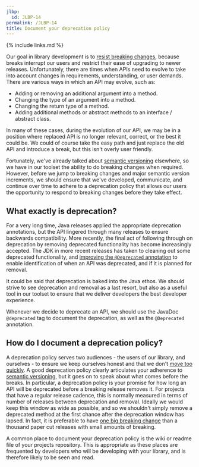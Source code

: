 ```yaml
---
jlbp:
  id: JLBP-14
permalink: /JLBP-14
title: Document your deprecation policy
---
```


{% include links.md %}

Our goal in library development is to [resist breaking changes](/JLBP-6), because breaks interrupt our users and restrict their ease of upgrading to newer releases. Unfortunately, there are times when APIs need to evolve to take into account changes in requirements, understanding, or user demands. There are various ways in which an API may evolve, such as:

* Adding or removing an additional argument into a method.
* Changing the type of an argument into a method.
* Changing the return type of a method.
* Adding additional methods or abstract methods to an interface / abstract class.

In many of these cases, during the evolution of our API, we may be in a position where replaced API is no longer relevant, correct, or the best it could be. We could of course take the easy path and just replace the old API and introduce a break, but this isn't overly user friendly. 

Fortunately, we've already talked about [semantic versioning](/JLBP-5) elsewhere, so we have in our toolset the ability to do breaking changes when required. However, before we jump to breaking changes and major semantic version increments, we should ensure that we've developed, communicate, and continue over time to adhere to a deprecation policy that allows our users the opportunity to respond to breaking changes before they take effect.

## What exactly is deprecation?

For a very long time, Java releases applied the appropriate deprecation annotations, but the API lingered through many releases to ensure backwards compatibility. More recently, the final act of following through on deprecation by removing deprecated functionality has become increasingly accepted. The JDK in more recent releases has taken to cleaning out some deprecated functionality, and [improving the `@Deprecated` annotation](https://openjdk.java.net/jeps/277) to enable identification of when an API was deprecated, and if it is planned for removal.

It could be said that deprecation is baked into the Java ethos. We should strive to see deprecation and removal as a last resort, but also as a useful tool in our toolset to ensure that we deliver developers the best developer experience.

Whenever we decide to deprecate an API, we should use the JavaDoc `@deprecated` tag to document the deprecation, as well as the `@Deprecated` annotation.

## How do I document a deprecation policy?

A deprecation policy serves two audiences - the users of our library, and ourselves - to ensure we keep ourselves honest and that we don't [move too quickly](/JLBP-6). A good deprecation policy clearly articulates your adherence to [semantic versioning](/JLBP-5), but it goes on to speak about what comes before the breaks. In particular, a deprecation policy is your promise for how long an API will be deprecated before a breaking release removes it. For projects that have a regular release cadence, this is normally measured in terms of number of releases between deprecation and removal. Ideally we would keep this window as wide as possible, and so we shouldn't simply remove a deprecated method at the first chance after the deprecation window has lapsed. In fact, it is preferable to have [one big breaking change](/JLBP-6) than a thousand paper cut releases with small amounts of breaking.

A common place to document your deprecation policy is the wiki or readme file of your projects repository. This is appropriate as these places are frequented by developers who will be developing with your library, and is therefore likely to be seen and read.